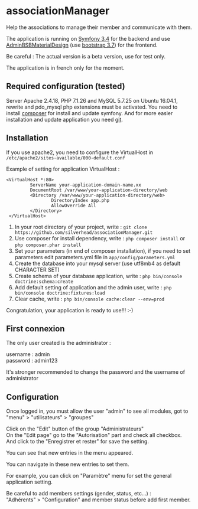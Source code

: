 # associationManager
Help the associations to manage their member and communicate with them.

The application is running on [Symfony 3.4](https://symfony.com/) for the backend and use [AdminBSBMaterialDesign](https://github.com/gurayyarar/AdminBSBMaterialDesign) (use [bootstrap 3.7](https://getbootstrap.com/docs/3.3/)) for the frontend.

Be careful : The actual version is a beta version, use for test only.

The application is in french only for the moment.

## Required configuration (tested)

Server Apache 2.4.18, PHP 7.1.26 and MySQL 5.7.25 on Ubuntu 16.04.1, rewrite and pdo_mysql php extensions must be activated.
You need  to install [composer](https://getcomposer.org/) for install and update symfony.
And for more easier installation and update application you need [git](https://git-scm.com/).

## Installation

If you use apache2, you need to configure the VirtualHost in `/etc/apache2/sites-available/000-default.conf`

Example of setting for application VirtualHost :

```
<VirtualHost *:80>
         ServerName your-application-domain-name.xx
         DocumentRoot /var/www/your-application-directory/web
         <Directory /var/www/your-application-directory/web>
                 DirectoryIndex app.php
                 AllowOverride All
         </Directory>
 </VirtualHost>
```

1. In your root directory of your project, write : `git clone https://github.com/silverhead/associationManager.git`
2. Use composer for install dependency, write : `php composer install` or `php composer.phar install`
3. Set your parameters (in end of composer installation), if you need to set parameters edit parameters.yml file in `app/config/parameters.yml`
4. Create the database into your mysql server (use utf8mb4 as default CHARACTER SET)
5. Create schema of your database application, write : `php bin/console doctrine:schema:create`
6. Add default setting of application and the admin user, write : `php bin/console doctrine:fixtures:load`
7. Clear cache, write : `php bin/console cache:clear --env=prod`

Congratulation, your application is ready to use!!! :-)

## First connexion

The only user created is the administrator :

username : admin  
password : admin123

It's stronger recommended to change the password and the username of administrator

## Configuration

Once logged in, you must allow the user "admin" to see all modules, got to "menu" > "utilisateurs" > "groupes"

Click on the "Edit" button of the group "Administrateurs"  
On the "Edit page" go to the "Autorisation" part and check all checkbox.  
And click to the "Enregistrer et rester" for save the setting.

You can see that new entries in the menu appeared.

You can navigate in these new entries to set them.

For example, you can click on "Paramètre" menu for set the general application setting.

Be careful to add members settings (gender, status, etc...) :  
"Adhérents" > "Configuration" and member status before add first member.
